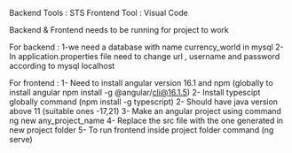 Backend Tools : STS 
Frontend Tool : Visual Code

Backend & Frontend needs to be running for project to work

For backend :
1-we need a database with name currency_world in mysql
2- In application.properties file need to change url , username and password according to mysql localhost

For frontend :
1- Need to install angular version 16.1 and npm  (globally to install angular npm install -g @angular/cli@16.1.5)
2- Install typescipt globally command (npm install -g typescript)
2- Should have java version above 11 (suitable ones -17,21)
3- Make an angular project using command ng new any_project_name
4- Replace the src file with the one generated in new project folder 
5- To run frontend inside project folder command (ng serve)
